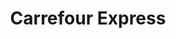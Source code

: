 ---
title: "Carrefour Express"
url: /mazieres-en-gatine/carrefour-express-place-des-marronniers/
shop: commodité
---